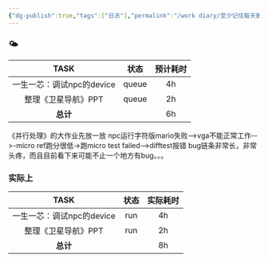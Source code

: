 ```yaml
---
{"dg-publish":true,"tags":["日志"],"permalink":"/work diary/至少记住每天做了什么/2024-06-06：周四/","dgPassFrontmatter":true}
---
```


### 🌤

|       TASK        |  状态   | 预计耗时 |
| :---------------: | :---: | :--: |
| 一生一芯：调试npc的device | queue |  4h  |
|    整理《卫星导航》PPT    | queue |  2h  |
|      **总计**       |       |  6h  |

《并行处理》的大作业先放一放
npc运行字符版mario失败-->vga不能正常工作-->-micro ref跑分很低->跑micro test failed-->difftest报错
bug链条非常长，非常头疼，而且目前看下来可能不止一个地方有bug。。。
### 实际上
|       TASK        | 状态  | 实际耗时 |
| :---------------: | :-: | :--: |
| 一生一芯：调试npc的device | run |  4h  |
|    整理《卫星导航》PPT    | run |  2h  |
|      **总计**       |     |  8h  |
